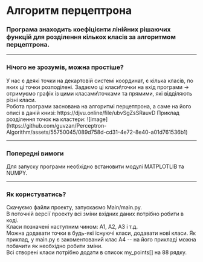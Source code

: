 <h1>Алгоритм перцептрона</h1>
<h3>Програма знаходить коефіцієнти лінійних рішаючих функцій для розділення кількох класів за алгоритмом перцептрона.</h3>
<hr>
<h3>Нічого не зрозумів, можна простіше?</h3>
У нас є деякі точки на декартовій системі координат, є кілька класів, по яких ці точки
розподілені. Задаємо ці класи\точки на вхід програми -> отримуємо графік із цими класами\точками та
прямими, які відділяють різні класи.<br>
Робота програми заснована на алгоритмі перцептрона, а саме на його описі
в даній книзі: https://djvu.online/file/ubvSgZsSRauvD
Приклад розділення точок на кластери:
![image](https://github.com/guvzan/Perceptron-Algorithm/assets/55750045/089d758d-cd31-4e72-8e40-a01d761536b1)
<hr>
<h3>Попередні вимоги</h3>
Для запуску програми необхідно встановити модулі MATPLOTLIB та NUMPY.
<hr>
<h3>Як користуватись?</h3>
Скачуємо файли проекту, запускаємо Main/main.py.<br>
В поточній версії проекту всі зміни вхідних даних потрібно робити в коді.<br>
Класи позначені наступним чином: А1, А2, А3 і т.д.<br>
Можна додавати точки в будь-які існуючі класи, додавати нові класи. Як приклад,
у main.py є закоментований клас А4 -- на його прикладі можна побачити як необхідно робити зміни.<br>
Всі створені класи потрібно додати в список my_points[] на 88 рядку.<br>
